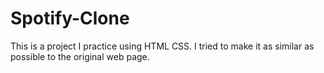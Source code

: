 # Spotify-Clone
This is a project I practice using HTML CSS.  I tried to make it as similar as possible to the original web page.
